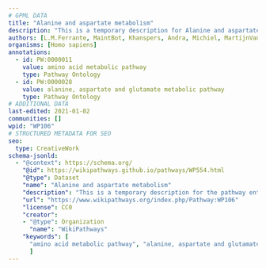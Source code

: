 ```yaml
---
# GPML DATA
title: "Alanine and aspartate metabolism"
description: "This is a temporary description for Alanine and aspartate metabolism"
authors: [L.M.Ferrante, MaintBot, Khanspers, Andra, Michiel, MartijnVanIersel, AlexanderPico, Christine Chichester, Egonw, Mkutmon]
organisms: [Homo sapiens]
annotations:
  - id: PW:0000011
    value: amino acid metabolic pathway
    type: Pathway Ontology
  - id: PW:0000028
    value: alanine, aspartate and glutamate metabolic pathway
    type: Pathway Ontology
# ADDITIONAL DATA
last-edited: 2021-01-02
communities: []
wpid: "WP106"
# STRUCTURED METADATA FOR SEO
seo:
  type: CreativeWork
schema-jsonld:
  - "@context": https://schema.org/
    "@id": https://wikipathways.github.io/pathways/WP554.html
    "@type": Dataset
    "name": "Alanine and aspartate metabolism"
    "description": "This is a temporary description for the pathway entitled: Alanine and aspartate metabolism"
    "url": "https://www.wikipathways.org/index.php/Pathway:WP106"
    "license": CC0
    "creator":
    - "@type": Organization
      "name": "WikiPathways"
    "keywords": [
      "amino acid metabolic pathway", "alanine, aspartate and glutamate metabolic pathway",
      ]
---
```

